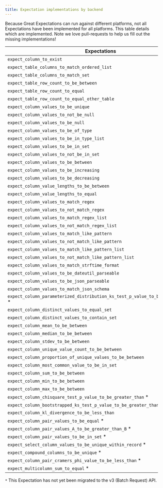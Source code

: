 ```yaml
---
title: Expectation implementations by backend
---
```



Because Great Expectations can run against different platforms, not all Expectations have been implemented
for all platforms. This table details which are implemented. Note we love pull-requests to help us fill
out the missing implementations!

|                                **Expectations**                                | **Pandas** | **SQL** | **Spark** |
---------------------------------------------------------------------------------|------------|---------|------------
|`expect_column_to_exist`                                                        | Y          | Y       | Y         |
|`expect_table_columns_to_match_ordered_list`                                    | Y          | Y       | Y         |
|`expect_table_columns_to_match_set`                                             | Y          | Y       | Y         |
|`expect_table_row_count_to_be_between`                                          | Y          | Y       | Y         |
|`expect_table_row_count_to_equal`                                               | Y          | Y       | Y         |
|`expect_table_row_count_to_equal_other_table`                                   | N          | Y       | N         |
|`expect_column_values_to_be_unique`                                             | Y          | Y       | Y         |
|`expect_column_values_to_not_be_null`                                           | Y          | Y       | Y         |
|`expect_column_values_to_be_null`                                               | Y          | Y       | Y         |
|`expect_column_values_to_be_of_type`                                            | Y          | Y       | Y         |
|`expect_column_values_to_be_in_type_list`                                       | Y          | Y       | Y         |
|`expect_column_values_to_be_in_set`                                             | Y          | Y       | Y         |
|`expect_column_values_to_not_be_in_set`                                         | Y          | Y       | Y         |
|`expect_column_values_to_be_between`                                            | Y          | Y       | Y         |
|`expect_column_values_to_be_increasing`                                         | Y          | N       | Y         |
|`expect_column_values_to_be_decreasing`                                         | Y          | N       | Y         |
|`expect_column_value_lengths_to_be_between`                                     | Y          | Y       | Y         |
|`expect_column_value_lengths_to_equal`                                          | Y          | Y       | Y         |
|`expect_column_values_to_match_regex`                                           | Y          | Y       | Y         |
|`expect_column_values_to_not_match_regex`                                       | Y          | Y       | Y         |
|`expect_column_values_to_match_regex_list`                                      | Y          | Y       | Y         |
|`expect_column_values_to_not_match_regex_list`                                  | Y          | Y       | Y         |
|`expect_column_values_to_match_like_pattern`                                    | N          | Y       | N         |
|`expect_column_values_to_not_match_like_pattern`                                | N          | Y       | N         |
|`expect_column_values_to_match_like_pattern_list`                               | N          | Y       | N         |
|`expect_column_values_to_not_match_like_pattern_list`                           | N          | Y       | N         |
|`expect_column_values_to_match_strftime_format`                                 | Y          | N       | Y         |
|`expect_column_values_to_be_dateutil_parseable`                                 | Y          | N       | N         |
|`expect_column_values_to_be_json_parseable`                                     | Y          | N       | Y         |
|`expect_column_values_to_match_json_schema`                                     | Y          | N       | Y         |
|`expect_column_parameterized_distribution_ks_test_p_value_to_be_greater_than` * | Y          | N       | N         |
|`expect_column_distinct_values_to_equal_set`                                    | Y          | Y       | Y         |
|`expect_column_distinct_values_to_contain_set`                                  | Y          | Y       | Y         |
|`expect_column_mean_to_be_between`                                              | Y          | Y       | Y         |
|`expect_column_median_to_be_between`                                            | Y          | Y       | Y         |
|`expect_column_stdev_to_be_between`                                             | Y          | N       | Y         |
|`expect_column_unique_value_count_to_be_between`                                | Y          | Y       | Y         |
|`expect_column_proportion_of_unique_values_to_be_between`                       | Y          | Y       | Y         |
|`expect_column_most_common_value_to_be_in_set`                                  | Y          | Y       | Y         |
|`expect_column_sum_to_be_between`                                               | Y          | Y       | Y         |
|`expect_column_min_to_be_between`                                               | Y          | Y       | Y         |
|`expect_column_max_to_be_between`                                               | Y          | Y       | Y         |
|`expect_column_chisquare_test_p_value_to_be_greater_than` *                     | Y          | Y       | Y         |
|`expect_column_bootstrapped_ks_test_p_value_to_be_greater_than` *               | Y          | N       | N         |
|`expect_column_kl_divergence_to_be_less_than`                                   | Y          | Y       | Y         |
|`expect_column_pair_values_to_be_equal` *                                       | Y          | N       | Y         |
|`expect_column_pair_values_A_to_be_greater_than_B` *                            | Y          | N       | Y         |
|`expect_column_pair_values_to_be_in_set` *                                      | Y          | N       | Y         |
|`expect_select_column_values_to_be_unique_within_record` *                      | Y          | N       | Y         |
|`expect_compound_columns_to_be_unique` *                                        | Y          | Y       | Y         |
|`expect_column_pair_cramers_phi_value_to_be_less_than` *                        | Y          | N       | N         |
|`expect_multicolumn_sum_to_equal` *                                             | Y          | N       | Y         |

`*` This Expectation has not yet been migrated to the v3 (Batch Request) API.